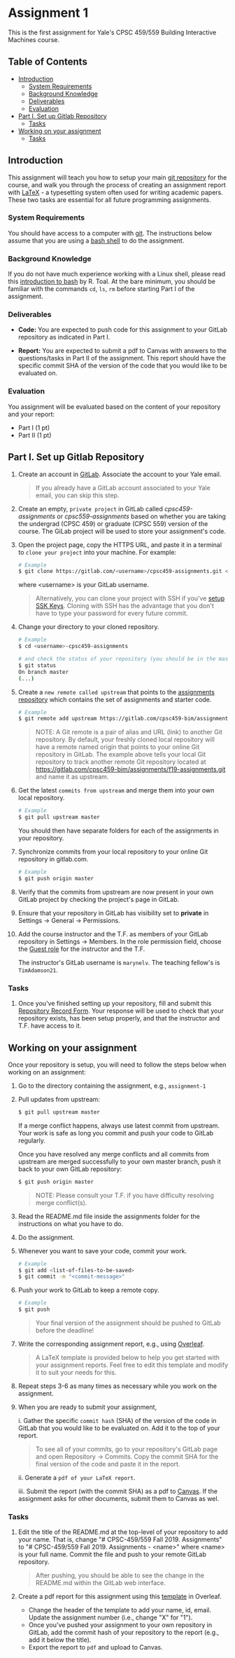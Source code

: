 # Assignment 1

This is the first assignment for Yale's CPSC 459/559 Building Interactive Machines course. 

## Table of Contents

  * [Introduction](#introduction)
    * [System Requirements](#system-requirements)
    * [Background Knowledge](#background-knowledge)
    * [Deliverables](#deliverables)
    * [Evaluation](#evaluation)
  * [Part I\. Set up Gitlab Repository](#part-i-set-up-gitlab-repository)
    * [Tasks](#tasks)
  * [Working on your assignment](#working-on-your-assignment)
    * [Tasks](#tasks-1)

## Introduction

This assignment will teach you how to setup your main [git repository](https://git-scm.com/) for the course, and walk you through the process of creating an assignment report with [LaTeX](https://www.latex-project.org/) - a typesetting system often used for writing academic papers. These two tasks are essential for all future programming assignments. 

### System Requirements
You should have access to a computer with [git](https://git-scm.com/). The instructions below assume that you are using a [bash shell](https://en.wikipedia.org/wiki/Bash_(Unix_shell)) to do the assignment.


### Background Knowledge

If you do not have much experience working with a Linux shell, please read this 
[introduction to bash](http://cs.lmu.edu/~ray/notes/bash/) by R. Toal. At the bare minimum, you should be familiar with the commands `cd`, `ls`, `rm` before starting Part I of the assignment.

### Deliverables

* **Code:** You are expected to push code for this assignment to your
GitLab repository as indicated in Part I.

* **Report:** You are expected to submit a pdf to Canvas with answers to the questions/tasks in Part II of the assignment. This report should have the specific commit SHA of the version of the code that you would like to be evaluated on. 

### Evaluation

You assignment will be evaluated based on the content of your repository and your report:

* Part I (1 pt)
* Part II (1 pt)

## Part I. Set up Gitlab Repository

1. Create an account in [GitLab](https://gitlab.com/users/sign_in#register-pane). Associate the account to your Yale email. 

	> If you already have a GitLab account associated to your Yale email, you can skip this step.

2. Create an empty, `private project` in GitLab called *cpsc459-assignments* or  *cpsc559-assignments* based on whether you are taking the undergrad (CPSC 459) or graduate (CPSC 559) version of the course. The GiLab project will be used to store your assignment's code.

2. Open the project page, copy the HTTPS URL, and paste it in a terminal to `clone your project` into your machine. For example:

    ```bash
    # Example
    $ git clone https://gitlab.com/<username>/cpsc459-assignments.git <username>-cpsc459-assignments
    ```

	where \<username\> is your GitLab username.

	> Alternatively, you can clone your project with SSH if you've [setup SSK Keys](https://docs.gitlab.com/ee/ssh/). Cloning with SSH has the advantage that you don't have to type your password for every future commit.


3. Change your directory to your cloned repository.

    ```bash
    # Example
    $ cd <username>-cpsc459-assignments
 
    # and check the status of your repository (you should be in the master branch of your repository)
    $ git status
    On branch master
    (...)
    ```

4. Create a `new remote called upstream` that points to the 
[assignments repository](https://gitlab.com/cpsc459-bim/assignments/f19-assignments.git)
which contains the set of assignments and starter code.

    ```bash
    # Example
    $ git remote add upstream https://gitlab.com/cpsc459-bim/assignments/f19-assignments.git
    ```

    > NOTE: A Git remote is a pair of alias and URL (link) to another Git repository.
    > By default, your freshly cloned local repository will have a remote named 
    > origin that points to your online Git repository in GitLab. 
    > The example above tells your local Git repository to track another remote Git 
    > repository located at https://gitlab.com/cpsc459-bim/assignments/f19-assignments.git
    > and name it as upstream.
    
5. Get the latest `commits from upstream` and merge them into your own local repository.

    ```bash
    # Example
    $ git pull upstream master
    ```
    
	You should then have separate folders for each of the assignments in your repository.

6. Synchronize commits from your local repository to your online Git repository in gitlab.com.

    ```bash
    # Example
    $ git push origin master
    ```

7. Verify that the commits from upstream are now present in your own GitLab project by checking the project's page in GitLab.

8. Ensure that your repository in GitLab has visibility set to **private** in 
Settings -> General -> Permissions.

9. Add the course instructor and the T.F. as members of your GitLab repository in Settings -> Members. In the role permission field, choose the [Guest role](https://docs.gitlab.com/ee/user/permissions.html) for the instructor and the T.F.

	The instructor's GitLab username is `marynelv`. The teaching fellow's is `TimAdamson21`.
    
### Tasks

1. Once you've finished setting up your repository, fill and submit this [Repository Record Form](	https://forms.gle/5sHvKwZJFfeopTqa8). Your response will be used to check that your repository exists, has been setup properly, and that the instructor and T.F. have access to it.

## Working on your assignment

Once your repository is setup, you will need to follow the steps below when working on an assignment:

1. Go to the directory containing the assignment, e.g., `assignment-1`
2. Pull updates from upstream:

	```bash
	$ git pull upstream master
	```
	
	If a merge conflict happens, always use latest
	commit from upstream. Your work is safe as long you commit and push 
	your code to GitLab regularly. 
	
	Once you have resolved any merge conflicts and all commits from
	upstream are merged successfully to your own master branch, push it 
	back to your own GitLab repository:
	
	```bash
	$ git push origin master
	```
	
	> NOTE: Please consult your T.F. if you have difficulty resolving merge conflict(s).

3. Read the README.md file inside the assignments folder for the instructions on what you have to do.
4. Do the assignment. 
5. Whenever you want to save your code, commit your work.

    ```bash
    # Example
    $ git add <list-of-files-to-be-saved>
    $ git commit -m "<commit-message>"
    ```
6. Push your work to GitLab to keep a remote copy.

    ```bash
    # Example
    $ git push
    ```

    > Your final version of the assignment should be pushed to GitLab before the deadline!
    
7. Write the corresponding assignment report, 
e.g., using [Overleaf](https://www.overleaf.com/edu/yale#!overview). 

    > A LaTeX template is provided below to help you get
    started with your assignment reports. Feel free to edit this template and
    modify it to suit your needs for this.
    
8. Repeat steps 3-6 as many times as necessary while you work on the assignment.

9. When you are ready to submit your assignment,
    
    i. Gather the specific `commit hash` (SHA) of the version of the code in GitLab
    that you would like to be evaluated on. Add it to the top of your report. 
    
    > To see all of your commits, go to your repository's GitLab page and open 
    Repository -> Commits. Copy the commit SHA for the final version of the code
    and paste it in the report.
        
    ii. Generate a `pdf of your LaTeX report`.
    
    iii. Submit the report (with the commit SHA) as a pdf to [Canvas](https://yale.instructure.com/courses/51663). If the assignment
    asks for other documents, submit them to Canvas as wel.

### Tasks

1. Edit the title of the README.md at the top-level of your repository to add your name. That is, change "# CPSC-459/559 Fall 2019. Assignments" to "# CPSC-459/559 Fall 2019. Assignments - \<name\>" where \<name\> is your full name. Commit the file and push to your remote GitLab repository.

	> After pushing, you should be able to see the change in the README.md within the GitLab web interface.

2. Create a pdf report for this assignment using this [template](https://www.overleaf.com/latex/templates/assignment-template-for-yale-cpsc-459-559/nbysxxygbysk) in Overleaf.
	
	* Change the header of the template to add your name, id, email. Update the assignment number (i.e., change "X" for "1").
	* Once you've pushed your assignment to your own repository in GitLab, add the commit hash of your repository to the report (e.g., add it below the title).
	* Export the report to `pdf` and upload to Canvas.


	
	

